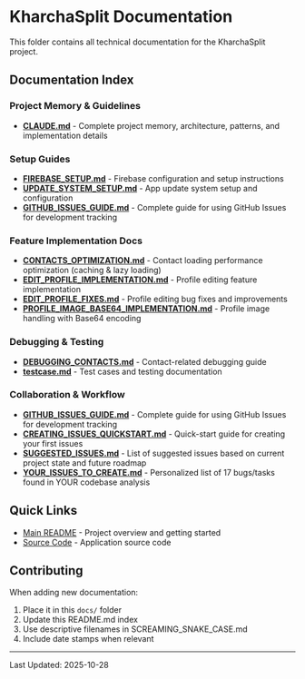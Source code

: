 # KharchaSplit Documentation

This folder contains all technical documentation for the KharchaSplit project.

## Documentation Index

### Project Memory & Guidelines
- **[CLAUDE.md](./CLAUDE.md)** - Complete project memory, architecture, patterns, and implementation details

### Setup Guides
- **[FIREBASE_SETUP.md](./FIREBASE_SETUP.md)** - Firebase configuration and setup instructions
- **[UPDATE_SYSTEM_SETUP.md](./UPDATE_SYSTEM_SETUP.md)** - App update system setup and configuration
- **[GITHUB_ISSUES_GUIDE.md](./GITHUB_ISSUES_GUIDE.md)** - Complete guide for using GitHub Issues for development tracking

### Feature Implementation Docs
- **[CONTACTS_OPTIMIZATION.md](./CONTACTS_OPTIMIZATION.md)** - Contact loading performance optimization (caching & lazy loading)
- **[EDIT_PROFILE_IMPLEMENTATION.md](./EDIT_PROFILE_IMPLEMENTATION.md)** - Profile editing feature implementation
- **[EDIT_PROFILE_FIXES.md](./EDIT_PROFILE_FIXES.md)** - Profile editing bug fixes and improvements
- **[PROFILE_IMAGE_BASE64_IMPLEMENTATION.md](./PROFILE_IMAGE_BASE64_IMPLEMENTATION.md)** - Profile image handling with Base64 encoding

### Debugging & Testing
- **[DEBUGGING_CONTACTS.md](./DEBUGGING_CONTACTS.md)** - Contact-related debugging guide
- **[testcase.md](./testcase.md)** - Test cases and testing documentation

### Collaboration & Workflow
- **[GITHUB_ISSUES_GUIDE.md](./GITHUB_ISSUES_GUIDE.md)** - Complete guide for using GitHub Issues for development tracking
- **[CREATING_ISSUES_QUICKSTART.md](./CREATING_ISSUES_QUICKSTART.md)** - Quick-start guide for creating your first issues
- **[SUGGESTED_ISSUES.md](./SUGGESTED_ISSUES.md)** - List of suggested issues based on current project state and future roadmap
- **[YOUR_ISSUES_TO_CREATE.md](./YOUR_ISSUES_TO_CREATE.md)** - Personalized list of 17 bugs/tasks found in YOUR codebase analysis

## Quick Links

- [Main README](../README.md) - Project overview and getting started
- [Source Code](../src/) - Application source code

## Contributing

When adding new documentation:
1. Place it in this `docs/` folder
2. Update this README.md index
3. Use descriptive filenames in SCREAMING_SNAKE_CASE.md
4. Include date stamps when relevant

---

Last Updated: 2025-10-28
